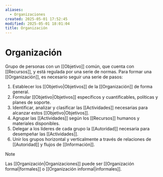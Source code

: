 ```yaml
---
aliases:
  - Organizaciones
created: 2025-05-01 17:52:45
modified: 2025-05-01 18:01:04
title: Organización
---
```


# Organización

Grupo de personas con un [[Objetivo]] común, que cuenta con [[Recursos]], y está regulada por una serie de normas. Para formar una [[Organización]], es necesario seguir una serie de pasos:

1. Establecer los [[Objetivo|Objetivos]] de la [[Organización]] de forma general.
2. Formular [[Objetivo|Objetivos]] específicos y cuantificables, políticas y planes de soporte.
3. Identificar, analizar y clasificar las [[Actividades]] necesarias para alcanzar estos [[Objetivo|Objetivos]].
4. Agrupar las [[Actividades]] según los [[Recursos]] humanos y materiales disponibles.
5. Delegar a los líderes de cada grupo la [[Autoridad]] necesaria para desempeñar las [[Actividades]].
6. Unir los grupos horizontal y verticalmente a través de relaciones de [[Autoridad]] y flujos de [[Información]].

> [!note]
> Las [[Organización|Organizaciones]] puede ser [[Organización formal|formales]] o [[Organización informal|informales]].
